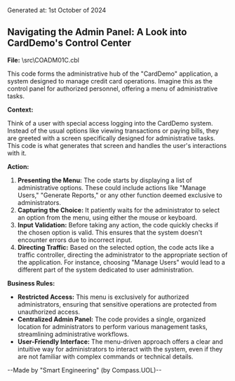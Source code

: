 Generated at: 1st October of 2024

##  Navigating the Admin Panel: A Look into CardDemo's Control Center

**File:**  \src\COADM01C.cbl

This code forms the administrative hub of the "CardDemo" application, a system designed to manage credit card operations. Imagine this as the control panel for authorized personnel, offering a menu of administrative tasks.

**Context:**

Think of a user with special access logging into the CardDemo system. Instead of the usual options like viewing transactions or paying bills, they are greeted with a screen specifically designed for administrative tasks. This code is what generates that screen and handles the user's interactions with it.

**Action:**

1. **Presenting the Menu:** The code starts by displaying a list of administrative options. These could include actions like "Manage Users," "Generate Reports," or any other function deemed exclusive to administrators.
2. **Capturing the Choice:**  It patiently waits for the administrator to select an option from the menu, using either the mouse or keyboard.
3. **Input Validation:** Before taking any action, the code quickly checks if the chosen option is valid. This ensures that the system doesn't encounter errors due to incorrect input.
4. **Directing Traffic:**  Based on the selected option, the code acts like a traffic controller, directing the administrator to the appropriate section of the application. For instance, choosing "Manage Users" would lead to a different part of the system dedicated to user administration.

**Business Rules:**

* **Restricted Access:** This menu is exclusively for authorized administrators, ensuring that sensitive operations are protected from unauthorized access.
* **Centralized Admin Panel:** The code provides a single, organized location for administrators to perform various management tasks, streamlining administrative workflows.
* **User-Friendly Interface:** The menu-driven approach offers a clear and intuitive way for administrators to interact with the system, even if they are not familiar with complex commands or technical details.

--Made by "Smart Engineering" (by Compass.UOL)--